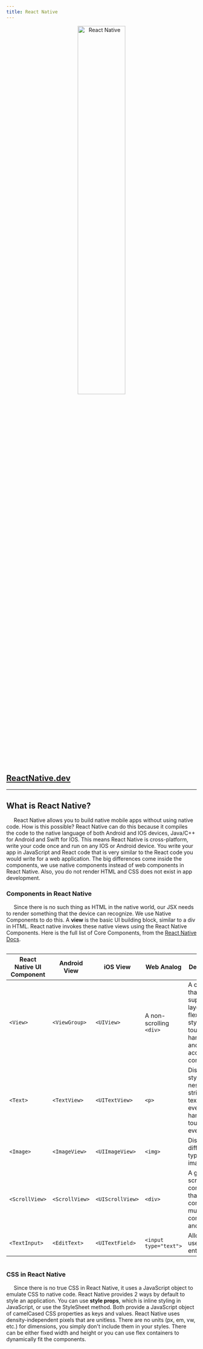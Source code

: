 ```yaml
---
title: React Native
---
```


<p align="center">
  <img src="react/react-native.png" alt="React Native" width="50%">
</p>

## [ReactNative.dev](https://reactnative.dev/)

---

## What is React Native?

&nbsp;&nbsp;&nbsp;&nbsp;&nbsp;React Native allows you to build native mobile apps without using native code. How is this possible? React Native can do this because it compiles the code to the native language of both Android and IOS devices, Java/C++ for Android and Swift for IOS. This means React Native is cross-platform, write your code once and run on any IOS or Android device. You write your app in JavaScript and React code that is very similar to the React code you would write for a web application. The big differences come inside the components, we use native components instead of web components in React Native. Also, you do not render HTML and CSS does not exist in app development. 

### Components in React Native

&nbsp;&nbsp;&nbsp;&nbsp;&nbsp;Since there is no such thing as HTML in the native world, our JSX needs to render something that the device can recognize. We use Native Components to do this. A **view** is the basic UI building block, similar to a div in HTML. React native invokes these native views using the React Native Components. Here is the full list of Core Components, from the [React Native Docs](https://reactnative.dev/docs/intro-react-native-components).

<div  style="width: 100%; overflow-x: auto;">
<table>
<thead>
<tr><th>React Native UI Component</th><th>Android View</th><th>iOS View</th><th>Web Analog</th><th>Description</th></tr>
</thead>
<tbody>
<tr><td><code>&lt;View&gt;</code></td><td><code>&lt;ViewGroup&gt;</code></td><td><code>&lt;UIView&gt;</code></td><td>A non-scrolling <code>&lt;div&gt;</code></td><td>A container that supports layout with flexbox, style, some touch handling, and accessibility controls</td></tr>
<tr><td><code>&lt;Text&gt;</code></td><td><code>&lt;TextView&gt;</code></td><td><code>&lt;UITextView&gt;</code></td><td><code>&lt;p&gt;</code></td><td>Displays, styles, and nests strings of text and even handles touch events</td></tr>
<tr><td><code>&lt;Image&gt;</code></td><td><code>&lt;ImageView&gt;</code></td><td><code>&lt;UIImageView&gt;</code></td><td><code>&lt;img&gt;</code></td><td>Displays different types of images</td></tr>
<tr><td><code>&lt;ScrollView&gt;</code></td><td><code>&lt;ScrollView&gt;</code></td><td><code>&lt;UIScrollView&gt;</code></td><td><code>&lt;div&gt;</code></td><td>A generic scrolling container that can contain multiple components and views</td></tr>
<tr><td><code>&lt;TextInput&gt;</code></td><td><code>&lt;EditText&gt;</code></td><td><code>&lt;UITextField&gt;</code></td><td><code>&lt;input type=&quot;text&quot;&gt;</code></td><td>Allows the user to enter text</td></tr>
</tbody>
</table>
</div>

### CSS in React Native

&nbsp;&nbsp;&nbsp;&nbsp;&nbsp;Since there is no true CSS in React Native, it uses    a JavaScript object to emulate CSS to native code. React Native provides 2 ways by default to style an application. You can use **style props**, which is inline styling in JavaScript, or use the StyleSheet method. Both provide a JavaScript object of camelCased CSS properties as keys and values. React Native uses density-independent pixels that are unitless. There are no units (px, em, vw, etc.) for dimensions, you simply don't include them in your styles. There can be either fixed width and height or you can use flex containers to dynamically fit the components.